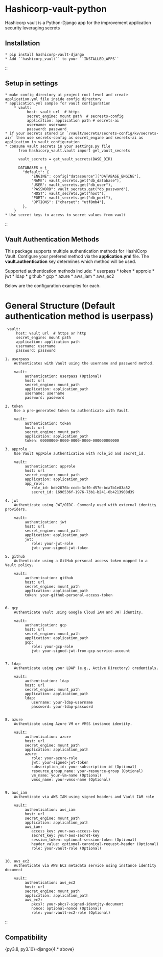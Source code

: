 Hashicorp-vault-python
=========================

Hashicorp vault is a Python-Django app for the improvement application security leveraging secrets

Installation
------------

    * pip install hashicorp-vault-django
    * Add ``hashicorp_vault`` to your ``INSTALLED_APPS``

::

Setup in settings
-----------------

    * make config directory at project root level and create application.yml file inside config directory 
    * application.yml sample for vault configuration
        * vault:
              host: vault url  # https
              secret_engine: mount path  # secrests-config
              application: application path # secrets-ai
              username: username
              password: password
    * if your secrets stored in `/vault/secrets/secrets-config/kv/secrets-ai/` then use secrets-config as secret_engine and secrets-ai as application in vault configuration
    * consume vault secrets in your settings.py file 
          from hashicorp_vault.vault import get_vault_secrets

          vault_secrets = get_vault_secrets(BASE_DIR)

          DATABASES = {
            "default": {
                "ENGINE": config["datasource"]["DATABASE_ENGINE"],
                "NAME": vault_secrets.get("db_database"),
                "USER": vault_secrets.get("db_user"),
                "PASSWORD": vault_secrets.get("db_password"),
                "HOST": vault_secrets.get("host"),
                "PORT": vault_secrets.get("db_port"),
                "OPTIONS": {"charset": "utf8mb4"},
            },
        }
    * Use secret keys to access to secret values from vault
::


Vault Authentication Methods
----------------------------
This package supports multiple authentication methods for HashiCorp Vault. Configure your prefered method via the **application.yml** file.
The **vault.authentication** key determines which method will be used.

Supported authentication methods include:
    * userpass
    * token
    * approle
    * jwt
    * ldap
    * github
    * gcp
    * azure
    * aws_iam
    * aws_ec2

Below are the configuration examples for each.

# General Structure (Default authentication method is userpass)
     vault:
         host: vault url  # https or http
         secret_engine: mount path 
         application: application path
         username: username
         password: password
   
    1. userpass
        Authenticates with Vault using the username and password method.

        vault:
             authentication: userpass (Optional)
             host: url
             secret_engine: mount_path
             application: application_path
             username: username
             password: password

    2. token
        Use a pre-generated token to authenticate with Vault.

        vault:
             authentication: token
             host: url
             secret_engine: mount_path
             application: application_path
             token: 00000000-0000-0000-0000-000000000000 

    3. approle
        Use Vault AppRole authentication with role_id and secret_id.

        vault:
             authentication: approle
             host: url
             secret_engine: mount_path
             application: application_path
             app_role:
                role_id: bde2076b-cccb-3cf0-d57e-bca7b1e83a52
                secret_id: 1696536f-1976-73b1-b241-0b4213908d39

    4. jwt
        Authenticate using JWT/OIDC. Commonly used with external identity providers.

        vault:
             authentication: jwt
             host: url
             secret_engine: mount_path
             application: application_path
             jwt:
                role: your-jwt-role
                jwt: your-signed-jwt-token

    5. github
        Authenticate using a GitHub personal access token mapped to a Vault policy.
        
        vault:
             authentication: github
             host: url
             secret_engine: mount_path
             application: application_path
             token: your-github-personal-access-token


    6. gcp
        Authenticate Vault using Google Cloud IAM and JWT identity.
        
        vault:
             authentication: gcp
             host: url
             secret_engine: mount_path
             application: application_path
             gcp:
                role: your-gcp-role
                jwt: your-signed-jwt-from-gcp-service-account

    
    7. ldap
        Authenticate using your LDAP (e.g., Active Directory) credentials.

        vault:
             authentication: ldap
             host: url
             secret_engine: mount_path
             application: application_path
             ldap:
                username: your-ldap-username
                password: your-ldap-password


    8. azure
        Authenticate using Azure VM or VMSS instance identity.

        vault:
             authentication: azure
             host: url
             secret_engine: mount_path
             application: application_path
             azure:
                role: your-azure-role
                jwt: your-signed-jwt-token
                subscription_id: your-subscription-id (Optional)
                resource_group_name: your-resource-group (Optional)
                vm_name: your-vm-name (Optional)
                vmss_name: your-vmss-name (Optional)


    9. aws_iam
        Authenticate via AWS IAM using signed headers and Vault IAM role

        vault:
             authentication: aws_iam
             host: url
             secret_engine: mount_path
             application: application_path
             aws_iam:
                access_key: your-aws-access-key
                secret_key: your-aws-secret-key
                session_token: optional-session-token (Optional)
                header_value: optional-canonical-request-header (Optional)
                role: your-vault-role (Optional)


    10. aws_ec2
        Authenticate via AWS EC2 metadata service using instance identity document

        vault:
             authentication: aws_ec2
             host: url
             secret_engine: mount_path
             application: application_path
             aws_ec2:
                pkcs7: your-pkcs7-signed-identity-document
                nonce: optional-nonce (Optional)
                role: your-vault-ec2-role (Optional)
        
::

Compatibility
-------------
{py3.8, py3.10}-django{4.* above}
